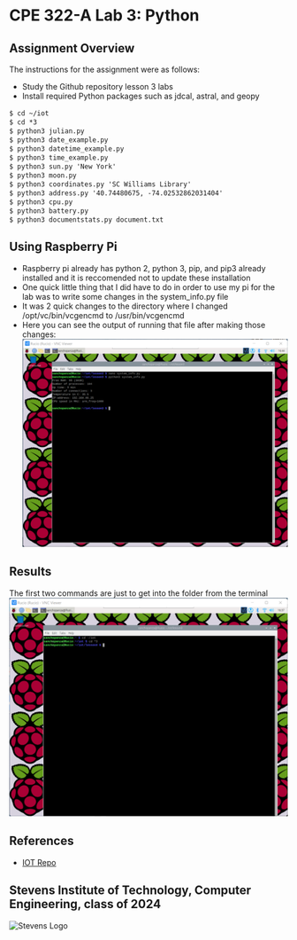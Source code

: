 # CPE 322-A Lab 3: Python

## Assignment Overview 
The instructions for the assignment were as follows:
* Study the Github repository lesson 3 labs
* Install required Python packages such as jdcal, astral, and geopy
~~~
$ cd ~/iot
$ cd *3
$ python3 julian.py
$ python3 date_example.py
$ python3 datetime_example.py
$ python3 time_example.py
$ python3 sun.py 'New York'
$ python3 moon.py
$ python3 coordinates.py 'SC Williams Library'
$ python3 address.py '40.74480675, -74.02532862031404'
$ python3 cpu.py
$ python3 battery.py
$ python3 documentstats.py document.txt
~~~

## Using Raspberry Pi 
* Raspberry pi already has python 2, python 3, pip, and pip3 already installed and it is reccomended not to update these installation 
* One quick little thing that I did have to do in order to use my pi for the lab was to write some changes in the system_info.py file
* It was 2 quick changes to the directory where I changed /opt/vc/bin/vcgencmd to /usr/bin/vcgencmd
* Here you can see the output of running that file after making those changes:
![Fixing system_info](fixingsysteminfo.png)

## Results
The first two commands are just to get into the folder from the terminal
![Getting into the folder](gettingintothefolder.png)


## References
* [IOT Repo](https://github.com/kevinwlu/iot)

## Stevens Institute of Technology, Computer Engineering, class of 2024
![Stevens Logo](https://web.stevens.edu/news/newspoints/brand-logos/2020/Circular/Stevens-Circular-Logo-2020_RED.png)
